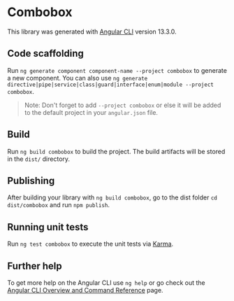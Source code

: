 # Combobox

This library was generated with [Angular CLI](https://github.com/angular/angular-cli) version 13.3.0.

## Code scaffolding

Run `ng generate component component-name --project combobox` to generate a new component. You can also use `ng generate directive|pipe|service|class|guard|interface|enum|module --project combobox`.
> Note: Don't forget to add `--project combobox` or else it will be added to the default project in your `angular.json` file. 

## Build

Run `ng build combobox` to build the project. The build artifacts will be stored in the `dist/` directory.

## Publishing

After building your library with `ng build combobox`, go to the dist folder `cd dist/combobox` and run `npm publish`.

## Running unit tests

Run `ng test combobox` to execute the unit tests via [Karma](https://karma-runner.github.io).

## Further help

To get more help on the Angular CLI use `ng help` or go check out the [Angular CLI Overview and Command Reference](https://angular.io/cli) page.
